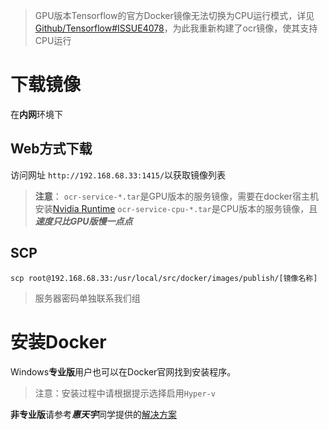> GPU版本Tensorflow的官方Docker镜像无法切换为CPU运行模式，详见[Github/Tensorflow#ISSUE4078](https://github.com/tensorflow/tensorflow/issues/4078)，为此我重新构建了ocr镜像，使其支持CPU运行


# 下载镜像
在**内网**环境下
## Web方式下载
访问网址 `http://192.168.68.33:1415/`以获取镜像列表

> **注意**：
> `ocr-service-*.tar`是GPU版本的服务镜像，需要在docker宿主机安装[Nvidia Runtime](https://github.com/NVIDIA/nvidia-docker)
> `ocr-service-cpu-*.tar`是CPU版本的服务镜像，且***速度只比GPU版慢一点点***

## SCP
``` shell
scp root@192.168.68.33:/usr/local/src/docker/images/publish/[镜像名称]
```

> 服务器密码单独联系我们组

# 安装Docker
Windows**专业版**用户也可以在Docker官网找到安装程序。

> 注意：安装过程中请根据提示选择启用`Hyper-v`

**非专业版**请参考***惠天宇***同学提供的[解决方案](https://blog.csdn.net/zhuiyisinian/article/details/88700889)
